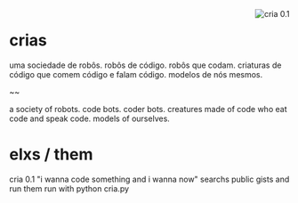 <img src="https://raw.github.com/automata/crias/master/shots/cria0.1.png" alt="cria 0.1" title="cria 0.1" align="right" />

# crias

uma sociedade de robôs.
robôs de código. robôs que codam.
criaturas de código que comem código e falam código.
modelos de nós mesmos.

~~

a society of robots.
code bots. coder bots.
creatures made of code who eat code and speak code.
models of ourselves.

# elxs / them

cria 0.1
"i wanna code something and i wanna now"
searchs public gists and run them
run with python cria.py